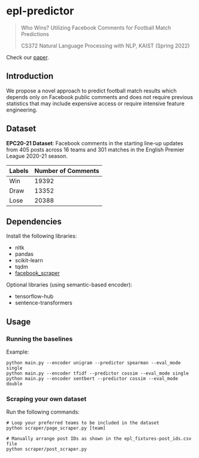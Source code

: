 # epl-predictor

> Who Wins? Utilizing Facebook Comments for Football Match Predictions
> 
> CS372 Natural Language Processing with NLP, KAIST (Spring 2022)

Check our [paper](#).

## Introduction

We propose a novel approach to predict football match results which depends only on Facebook public comments 
and does not require previous statistics that may include expensive access or require intensive feature engineering.

## Dataset

**EPC20-21 Dataset**: Facebook comments in the starting line-up updates from 405 posts across 16 teams and 301 matches 
in the English Premier League 2020-21 season.

| Labels  | Number of Comments |
| ------- | ------------------ |
| Win     | 19392              |
| Draw    | 13352              |
| Lose    | 20388              |

## Dependencies

Install the following libraries:
- nltk
- pandas
- scikit-learn
- tqdm
- [facebook_scraper](https://github.com/kevinzg/facebook-scraper)

Optional libraries (using semantic-based encoder):
- tensorflow-hub
- sentence-transformers

## Usage

### Running the baselines

Example:
```
python main.py --encoder unigram --predictor spearman --eval_mode single
python main.py --encoder tfidf --predictor cossim --eval_mode single
python main.py --encoder sentbert --predictor cossim --eval_mode double
```

### Scraping your own dataset

Run the following commands:
```
# Loop your preferred teams to be included in the dataset
python scraper/page_scraper.py [team]

# Manually arrange post IDs as shown in the epl_fixtures-post_ids.csv file
python scraper/post_scraper.py
```
